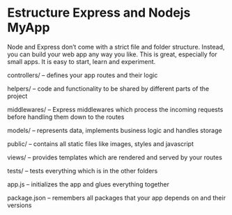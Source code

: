 # Estructure Express and Nodejs MyApp

Node and Express don’t come with a strict file and folder structure. Instead, you can build your web app any way you like. This is great, especially for small apps. It is easy to start, learn and experiment.

controllers/ – defines your app routes and their logic

helpers/ – code and functionality to be shared by different parts of the project

middlewares/ – Express middlewares which process the incoming requests before handling them down to the routes

models/ – represents data, implements business logic and handles storage

public/ – contains all static files like images, styles and javascript

views/ – provides templates which are rendered and served by your routes

tests/ – tests everything which is in the other folders

app.js – initializes the app and glues everything together 

package.json – remembers all packages that your app depends on and their versions
